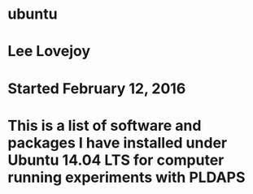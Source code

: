 # ubuntu
# Lee Lovejoy
# Started February 12, 2016

# This is a list of software and packages I have installed under Ubuntu 14.04 LTS for computer running experiments with PLDAPS
